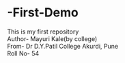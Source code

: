 # -First-Demo
This is my first repository
<br>
Author- Mayuri Kale(by college)
<br>
From- Dr D.Y.Patil College Akurdi, Pune
<br>
Roll No- 54
